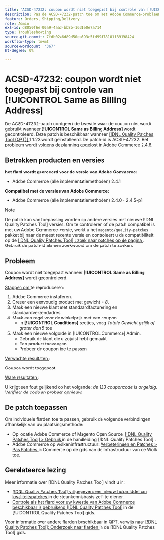 ```yaml
---
title: 'ACSD-47232: coupon wordt niet toegepast bij controle van [!UICONTROL Same as Billing Address]'
description: Pas de ACSD-47232-patch toe om het Adobe Commerce-probleem op te lossen waarbij geen coupon wordt gebruikt wanneer [!UICONTROL Same as Billing Address] wordt gecontroleerd.
feature: Orders, Shipping/Delivery
role: Admin
exl-id: d8050f6e-00a9-4aa3-bb8b-1631e0e7a714
type: Troubleshooting
source-git-commit: 7fdb02a6d89d50ea593c5fd99d78101f89198424
workflow-type: tm+mt
source-wordcount: '367'
ht-degree: 0%

---
```


# ACSD-47232: coupon wordt niet toegepast bij controle van [!UICONTROL Same as Billing Address]

De ACSD-47232-patch corrigeert de kwestie waar de coupon niet wordt gebruikt wanneer **[!UICONTROL Same as Billing Address]** wordt gecontroleerd. Deze patch is beschikbaar wanneer [[!DNL Quality Patches Tool (QPT)] ](https://experienceleague.adobe.com/nl/docs/commerce-operations/tools/quality-patches-tool/quality-patches-tool-to-self-serve-quality-patches) 1.1.23 wordt geïnstalleerd. De patch-id is ACSD-47232. Het probleem wordt volgens de planning opgelost in Adobe Commerce 2.4.6.

## Betrokken producten en versies

**het flard wordt gecreeerd voor de versie van Adobe Commerce:**

* Adobe Commerce (alle implementatiemethoden) 2.4.1

**Compatibel met de versies van Adobe Commerce:**

* Adobe Commerce (alle implementatiemethoden) 2.4.0 - 2.4.5-p1

>[!NOTE]
>
>De patch kan van toepassing worden op andere versies met nieuwe [!DNL Quality Patches Tool] versies. Om te controleren of de patch compatibel is met uw Adobe Commerce-versie, werkt u het `magento/quality-patches` -pakket bij naar de meest recente versie en controleert u de compatibiliteit op de [[!DNL Quality Patches Tool] : zoek naar patches op de pagina ](https://experienceleague.adobe.com/tools/commerce-quality-patches/index.html?lang=nl-NL) . Gebruik de patch-id als een zoekwoord om de patch te zoeken.

## Probleem

Coupon wordt niet toegepast wanneer **[!UICONTROL Same as Billing Address]** wordt gecontroleerd.

<u> Stappen om </u> te reproduceren:

1. Adobe Commerce installeren.
1. Creeer een eenvoudig product met gewicht = *8*.
1. Maak een nieuwe klant met standaardfacturering en standaardverzendadres.
1. Maak een regel voor de winkelprijs met een coupon.
   * In **[!UICONTROL Conditions]** secties, voeg *Totale Gewicht gelijk of groter dan 5* toe
1. Maak een nieuwe volgorde in [!UICONTROL Commerce] Admin.
   * Gebruik de klant die u zojuist hebt gemaakt
   * Een product toevoegen
   * Probeer de coupon toe te passen

<u> Verwachte resultaten </u>:

Coupon wordt toegepast.

<u> Ware resultaten </u>:

U krijgt een fout gelijkend op het volgende: *de 123 couponcode is ongeldig. Verifieer de code en probeer opnieuw.*

## De patch toepassen

Om individuele flarden toe te passen, gebruik de volgende verbindingen afhankelijk van uw plaatsingsmethode:

* Op locatie Adobe Commerce of Magento Open Source: [[!DNL Quality Patches Tool] > Gebruik ](/help/tools/quality-patches-tool/usage.md) in de handleiding [!DNL Quality Patches Tool] .
* Adobe Commerce op wolkeninfrastructuur: [ Verbeteringen en Patches > Pas Patches ](https://experienceleague.adobe.com/docs/commerce-cloud-service/user-guide/develop/upgrade/apply-patches.html?lang=nl-NL) in Commerce op de gids van de Infrastructuur van de Wolk toe.

## Gerelateerde lezing

Meer informatie over [!DNL Quality Patches Tool] vindt u in:

* [[!DNL Quality Patches Tool]  vrijgegeven: een nieuw hulpmiddel om kwaliteitspatches ](https://experienceleague.adobe.com/nl/docs/commerce-operations/tools/quality-patches-tool/quality-patches-tool-to-self-serve-quality-patches) in de steunkennisbasis zelf-te dienen.
* [ Controle als het flard voor uw kwestie van Adobe Commerce beschikbaar is gebruikend  [!DNL Quality Patches Tool]](/help/tools/quality-patches-tool/patches-available-in-qpt/check-patch-for-magento-issue-with-magento-quality-patches.md) in de [!UICONTROL Quality Patches Tool] gids.


Voor informatie over andere flarden beschikbaar in QPT, verwijs naar [[!DNL Quality Patches Tool]: Onderzoek naar flarden ](https://experienceleague.adobe.com/tools/commerce-quality-patches/index.html?lang=nl-NL) in de [!DNL Quality Patches Tool] gids.
